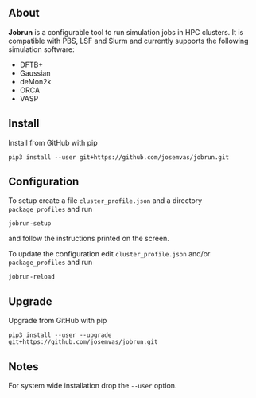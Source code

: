 About
-----
**Jobrun** is a configurable tool to run simulation jobs in HPC clusters. It is compatible with PBS, LSF and Slurm and currently supports the following simulation software:

* DFTB+
* Gaussian
* deMon2k
* ORCA
* VASP

Install
-------
Install from GitHub with pip
```
pip3 install --user git+https://github.com/josemvas/jobrun.git
```

Configuration
-------------
To setup create a file `cluster_profile.json` and a directory `package_profiles` and run
```
jobrun-setup
```
and follow the instructions printed on the screen.

To update the configuration edit `cluster_profile.json` and/or `package_profiles` and run
```
jobrun-reload
```

Upgrade
-------
Upgrade from GitHub with pip
```
pip3 install --user --upgrade git+https://github.com/josemvas/jobrun.git
```

Notes
-----
For system wide installation drop the `--user` option.
